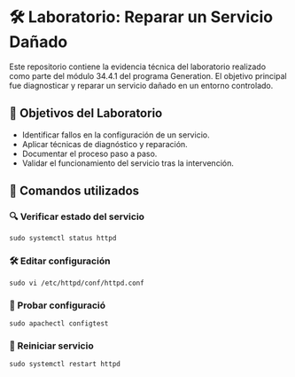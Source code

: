 # 🛠️ Laboratorio: Reparar un Servicio Dañado

Este repositorio contiene la evidencia técnica del laboratorio realizado como parte del módulo 34.4.1 del programa Generation. El objetivo principal fue diagnosticar y reparar un servicio dañado en un entorno controlado.

## 🧩 Objetivos del Laboratorio

- Identificar fallos en la configuración de un servicio.
- Aplicar técnicas de diagnóstico y reparación.
- Documentar el proceso paso a paso.
- Validar el funcionamiento del servicio tras la intervención.

## 🚀 Comandos utilizados

### 🔍 Verificar estado del servicio
```sudo systemctl status httpd```

### 🛠️ Editar configuración
```sudo vi /etc/httpd/conf/httpd.conf```

### 🧪 Probar configuració
```sudo apachectl configtest```

### 🔄 Reiniciar servicio
```sudo systemctl restart httpd```


